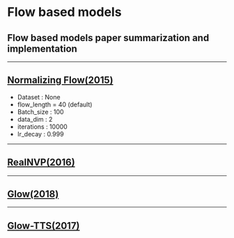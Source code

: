 # Flow based models
## Flow based models paper summarization and implementation

------------------------------------------------------------------------------------------------------------    

## [Normalizing Flow(2015)](https://github.com/WestChaeVI/Flow_Based_Models/blob/main/Normalizing_Flow/normalizing_flow.md)     

+ Dataset : None
+ flow_length = 40 (default)     
+ Batch_size : 100    
+ data_dim : 2
+ iterations : 10000
+ lr_decay : 0.999      

------------------------------------------------------------------------------------------------------------       

## [RealNVP(2016)](https://github.com/WestChaeVI/Flow_Based_Models/blob/main/RealNVP/realnvp.md)    


------------------------------------------------------------------------------------------------------------       

## [Glow(2018)](https://github.com/WestChaeVI/Flow_Based_Models/blob/main/Glow/glow.md)    


------------------------------------------------------------------------------------------------------------       

## [Glow-TTS(2017)](https://github.com/WestChaeVI/Flow_Based_Models/blob/main/Glow_TTS/glow_tts.md)    

